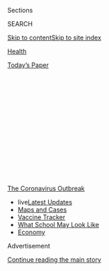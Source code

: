 <div id="app">

<div>

<div>

<div>

<div class="NYTAppHideMasthead css-1q2w90k e1suatyy0">

<div class="section css-ui9rw0 e1suatyy2">

<div class="css-eph4ug er09x8g0">

<div class="css-6n7j50">

</div>

<span class="css-1dv1kvn">Sections</span>

<div class="css-10488qs">

<span class="css-1dv1kvn">SEARCH</span>

</div>

[Skip to content](#site-content)[Skip to site
index](#site-index)

</div>

<div id="masthead-section-label" class="css-1wr3we4 eaxe0e00">

[Health](https://www.nytimes3xbfgragh.onion/section/health)

</div>

<div class="css-10698na e1huz5gh0">

</div>

</div>

<div id="masthead-bar-one" class="section hasLinks css-15hmgas e1csuq9d3">

<div class="css-uqyvli e1csuq9d0">

</div>

<div class="css-1uqjmks e1csuq9d1">

</div>

<div class="css-9e9ivx">

[](https://myaccount.nytimes3xbfgragh.onion/auth/login?response_type=cookie&client_id=vi)

</div>

<div class="css-1bvtpon e1csuq9d2">

[Today’s
Paper](https://www.nytimes3xbfgragh.onion/section/todayspaper)

</div>

</div>

</div>

</div>

<div data-aria-hidden="false">

<div id="site-content" data-role="main">

<div>

<div class="css-1aor85t" style="opacity:0.000000001;z-index:-1;visibility:hidden">

<div class="css-1hqnpie">

<div class="css-epjblv">

<span class="css-17xtcya">[Health](/section/health)</span><span class="css-x15j1o">|</span><span class="css-fwqvlz">Should
Youth Come First in Coronavirus
Care?</span>

</div>

<div class="css-k008qs">

<div class="css-1iwv8en">

<span class="css-18z7m18"></span>

<div>

</div>

</div>

<span class="css-1n6z4y">https://nyti.ms/30itXBP</span>

<div class="css-1705lsu">

<div class="css-4xjgmj">

<div class="css-4skfbu" data-role="toolbar" data-aria-label="Social Media Share buttons, Save button, and Comments Panel with current comment count" data-testid="share-tools">

  - 
  - 
  - 
  - 
    
    <div class="css-6n7j50">
    
    </div>

  - 
  - 

</div>

</div>

</div>

</div>

</div>

</div>

<div id="NYT_TOP_BANNER_REGION" class="css-13pd83m">

<div>

<div id="styln-prism-menu-1592847958612" class="section interactive-content interactive-size-medium css-1edisqu">

<div class="css-17ih8de interactive-body">

<div id="scroll-container" class="css-1gj85ro">

[<span class="styln-title-wrap"><span class="css-1pje3qr">The
Coronavirus</span><span class="css-1pje3qr">
Outbreak</span></span>](https://www.nytimes3xbfgragh.onion/news-event/coronavirus?action=click&pgtype=Article&state=default&region=TOP_BANNER&context=storylines_menu)

  - <span class="css-kqxiym" data-emphasize="true">live</span>[Latest
    Updates](https://www.nytimes3xbfgragh.onion/2020/08/02/world/coronavirus-updates.html?action=click&pgtype=Article&state=default&region=TOP_BANNER&context=storylines_menu)
  - [Maps and
    Cases](https://www.nytimes3xbfgragh.onion/interactive/2020/us/coronavirus-us-cases.html?action=click&pgtype=Article&state=default&region=TOP_BANNER&context=storylines_menu)
  - [Vaccine
    Tracker](https://www.nytimes3xbfgragh.onion/interactive/2020/science/coronavirus-vaccine-tracker.html?action=click&pgtype=Article&state=default&region=TOP_BANNER&context=storylines_menu)
  - [What School May Look
    Like](https://www.nytimes3xbfgragh.onion/interactive/2020/07/29/us/schools-reopening-coronavirus.html?action=click&pgtype=Article&state=default&region=TOP_BANNER&context=storylines_menu)
  - [Economy](https://www.nytimes3xbfgragh.onion/live/2020/07/31/business/stock-market-today-coronavirus?action=click&pgtype=Article&state=default&region=TOP_BANNER&context=storylines_menu)

</div>

</div>

</div>

</div>

</div>

<div id="top-wrapper" class="css-1sy8kpn">

<div id="top-slug" class="css-l9onyx">

Advertisement

</div>

[Continue reading the main
story](#after-top)

<div class="ad top-wrapper" style="text-align:center;height:100%;display:block;min-height:250px">

<div id="top" class="place-ad" data-position="top" data-size-key="top">

</div>

</div>

<div id="after-top">

</div>

</div>

<div>

<div id="sponsor-wrapper" class="css-1hyfx7x">

<div id="sponsor-slug" class="css-19vbshk">

Supported by

</div>

[Continue reading the main
story](#after-sponsor)

<div id="sponsor" class="ad sponsor-wrapper" style="text-align:center;height:100%;display:block">

</div>

<div id="after-sponsor">

</div>

</div>

<div class="css-186x18t">

The New Old Age

</div>

<div class="css-1vkm6nb ehdk2mb0">

# Should Youth Come First in Coronavirus Care?

</div>

If medical rationing becomes necessary, some older adults are prepared
to step aside. But many have the opposite concern: that they will be
arbitrarily sent to the rear of the line.

<div class="css-79elbk" data-testid="photoviewer-wrapper">

<div class="css-z3e15g" data-testid="photoviewer-wrapper-hidden">

</div>

<div class="css-1a48zt4 ehw59r15" data-testid="photoviewer-children">

![<span class="css-16f3y1r e13ogyst0" data-aria-hidden="true">Larry
Churchill, a bioethicist from Vanderbilt University. “Part of the moral
meaning of aging lies in a sense of reciprocity across generations,” he
wrote in a recent
essay.</span><span class="css-cnj6d5 e1z0qqy90" itemprop="copyrightHolder"><span class="css-1ly73wi e1tej78p0">Credit...</span><span><span>Mike
Belleme for The New York
Times</span></span></span>](https://static01.graylady3jvrrxbe.onion/images/2020/08/04/science/31SCI-SPAN/merlin_174983262_bf283f8c-a469-488f-b94c-b27e2b9d92cb-articleLarge.jpg?quality=75&auto=webp&disable=upscale)

</div>

</div>

<div class="css-18e8msd">

<div class="css-vp77d3 epjyd6m0">

<div class="css-1baulvz">

By [<span class="css-1baulvz last-byline" itemprop="name">Paula
Span</span>](https://www.nytimes3xbfgragh.onion/by/paula-span)

</div>

</div>

  - 
    
    <div class="css-ld3wwf e16638kd2">
    
    July 31,
    2020
    
    </div>

  - 
    
    <div class="css-4xjgmj">
    
    <div class="css-d8bdto" data-role="toolbar" data-aria-label="Social Media Share buttons, Save button, and Comments Panel with current comment count" data-testid="share-tools">
    
      - 
      - 
      - 
      - 
        
        <div class="css-6n7j50">
        
        </div>
    
      - 
      - 
    
    </div>
    
    </div>

</div>

</div>

<div class="section meteredContent css-1r7ky0e" name="articleBody" itemprop="articleBody">

<div class="css-1fanzo5 StoryBodyCompanionColumn">

<div class="css-53u6y8">

In April, as the coronavirus was rampaging through the Northeast, Larry
Churchill considered what he would do if the pandemic caused medical
shortages. Should he, a 75-year-old, direct care to younger people
before him if he got sick?

He was in a good position to raise the question. A bioethicist retired
from Vanderbilt University, he published an
[essay](https://www.thehastingscenter.org/on-being-an-elder-in-a-pandemic/)
on the Hastings Center’s bioethics forum saying that he intended to
avoid hospitals if they became overwhelmed and forgo a ventilator if
equipment grew scarce. When a vaccine became available, he would move to
the end of the line.

Fortunately, Dr. Churchill has not had to face such decisions. He
remains healthy, writing and teaching, and hiking in the Blue Ridge
Mountains. And enough ventilators were produced to meet demand.

But as new cases surge across the country and the flu season looms, the
prospect of rationing has resurfaced. Some policies adopted by states or
health care systems to allocate medical resources — equipment, drugs,
critical care and intensive-care beds — specifically make age part of
the equation. Other guidelines appear more neutral, but incorporate
factors that nevertheless disfavor older people, like other health
conditions or life expectancy.

</div>

</div>

<div class="css-1fanzo5 StoryBodyCompanionColumn">

<div class="css-53u6y8">

After much discussion of what younger people owe their elders, who are
at greater risk from Covid-19, some older adults are contemplating their
obligations to the young.

“Part of the moral meaning of aging lies in a sense of reciprocity
across generations,” Dr. Churchill wrote in his essay.

He does not believe that older people are less deserving of care, nor
would he want his personal philosophy to become public policy, he said;
other older adults will reach different
conclusions.

<div id="NYT_MAIN_CONTENT_1_REGION" class="css-9tf9ac">

<div>

<div id="styln-covid-updates-world" class="section interactive-content interactive-size-medium css-1ftcdic">

<div class="css-17ih8de interactive-body">

<div id="styln-briefing-block" data-asset-id="QXJ0aWNsZTpueXQ6Ly9hcnRpY2xlLzhiMjRmNTQ0LWVhMmUtNTlmNC1hMDZiLTM0YWI3YTlmN2E4YQ==">

<div class="briefing-block-header-section">

# [Latest Updates: Global Coronavirus Outbreak](https://www.nytimes3xbfgragh.onion/2020/08/01/world/coronavirus-covid-19.html?action=click&pgtype=Article&state=default&region=MAIN_CONTENT_1&context=storylines_live_updates)

<div class="briefing-block-ts">

Updated 2020-08-02T17:52:35.962Z

</div>

</div>

  - [The U.S. reels as July cases more than double the total of any
    other
    month.](https://www.nytimes3xbfgragh.onion/2020/08/01/world/coronavirus-covid-19.html?action=click&pgtype=Article&state=default&region=MAIN_CONTENT_1&context=storylines_live_updates#link-34047410)
  - [Top U.S. officials work to break an impasse over the federal
    jobless
    benefit.](https://www.nytimes3xbfgragh.onion/2020/08/01/world/coronavirus-covid-19.html?action=click&pgtype=Article&state=default&region=MAIN_CONTENT_1&context=storylines_live_updates#link-780ec966)
  - [Its outbreak untamed, Melbourne goes into even greater
    lockdown.](https://www.nytimes3xbfgragh.onion/2020/08/01/world/coronavirus-covid-19.html?action=click&pgtype=Article&state=default&region=MAIN_CONTENT_1&context=storylines_live_updates#link-2bc8948)

<div class="briefing-block-footer">

<div class="briefing-block-footer-meta">

[See more
updates](https://www.nytimes3xbfgragh.onion/2020/08/01/world/coronavirus-covid-19.html?action=click&pgtype=Article&state=default&region=MAIN_CONTENT_1&context=storylines_live_updates)

</div>

<div class="briefing-block-briefinglinks">

<span>More live coverage:</span>
[Markets](https://www.nytimes3xbfgragh.onion/live/2020/07/31/business/stock-market-today-coronavirus?action=click&pgtype=Article&state=default&region=MAIN_CONTENT_1&context=storylines_live_updates)

</div>

</div>

</div>

</div>

</div>

</div>

</div>

But he subscribes to a “life span approach” to ethics, sometimes called
the “fair innings” approach: He has had his turns at bat. Younger people
have had less time to experience life’s opportunities and pleasures.

“That’s why the death of a 40-year-old is tragic — we see so much
unfulfilled potential,” he said in an interview. “My death at 75 would
be sad for the people who love me, but not tragic.”

</div>

</div>

<div class="css-1fanzo5 StoryBodyCompanionColumn">

<div class="css-53u6y8">

His is a minority opinion among those considering medical ethics and
legal protections in a pandemic. Professional associations like the
American Geriatrics Society and advocacy groups like Justice in Aging
have focused more on the opposite possibility: They want to prevent
older and disabled people from being arbitrarily sent to the rear of the
line.

“You can have a fairly young individual who is frail and behaves like an
85-year-old, and 85-year-olds who are running marathons,” said Dr.
Timothy Farrell, the vice-chair of the American Geriatrics Society’s
ethics committee and a geriatrician at University of Utah Health. “So to
say that 85-year-olds don’t have a claim on resources seems unjust.”

In June, the society published a [position
statement](https://onlinelibrary.wiley.com/doi/epdf/10.1111/jgs.16537)
aimed at government policymakers and hospital administrators. It warned
that age categories, which some states apply to determine access to care
in disease outbreaks, natural disasters and other crises, should never
be used to exclude patients from treatment.

The statement also opposes criteria like “life-years saved” and
long-term life expectancy, which similarly disadvantage the older
population. Instead, it recommends treating patients based on the
likelihood of being discharged from the hospital and surviving for six
months.

“Our ability as physicians to prognosticate is generally poor,
particularly in the heat of the moment,” Dr. Farrell said. Short-term
predictions are more accurate.

The society took no position on whether age should serve as a
“tiebreaker,” as some ethics guidelines permit in cases where two
patients are deemed equally likely to survive. But “that would be bias,
in our view,” said Regan Bailey, the director of litigation for Justice
in Aging.

Her organization, along with others representing disabled people and
older adults, has filed several complaints with the Office of Civil
Rights at the federal Department of Health and Human Services, charging
that state policies for allocating health care during a crisis violate
federal civil rights laws.

</div>

</div>

<div class="css-1fanzo5 StoryBodyCompanionColumn">

<div class="css-53u6y8">

In March, the Office of Civil
Rights[reaffirmed](https://www.hhs.gov/about/news/2020/03/28/ocr-issues-bulletin-on-civil-rights-laws-and-hipaa-flexibilities-that-apply-during-the-covid-19-emergency.html)
that the Affordable Care Act and other federal statutes prohibit
discrimination, in health facilities receiving federal funds, on the
basis of age, disability and other characteristics.

Nevertheless, the coalition has argued that guidelines in Oregon,
[Arizona and northern
Texas](https://www.justiceinaging.org/older-adults-and-people-with-disabilities-challenge-discriminatory-surge-care-guidelines-in-covid-19-hotspots-arizona-and-texas/)
remain discriminatory. For example, Arizona, which activated its crisis
guidelines in June, includes long-term mortality as a consideration,
along with the ability to experience “life stages.” While those cases
are pending, other civil rights complaints have brought changes in
[Tennessee](https://www.hhs.gov/about/news/2020/06/26/ocr-resolves-complaint-tennessee-after-it-revises-its-triage-plans-protect-against-disability.html),
[Pennsylvania](https://www.hhs.gov/about/news/2020/04/16/ocr-resolves-civil-rights-complaint-against-pennsylvania-after-it-revises-its-pandemic-health-care.html)
and
[Alabama](https://www.hhs.gov/about/news/2020/04/08/ocr-reaches-early-case-resolution-alabama-after-it-removes-discriminatory-ventilator-triaging.html).

<div id="NYT_MAIN_CONTENT_3_REGION" class="css-9tf9ac">

<div>

<div id="styln-prism-freeform-1594220623585" class="section interactive-content interactive-size-medium css-1ftcdic">

<div class="css-17ih8de interactive-body">

<div id="prism-freeform-block-62021" class="css-19mumt8" data-role="complementary" data-storyline="The Coronavirus Outbreak" data-truncated="true" tabindex="0">

<div class="css-a8d9oz">

<div class="css-eb027h">

[](https://www.nytimes3xbfgragh.onion/news-event/coronavirus?action=click&pgtype=Article&state=default&region=MAIN_CONTENT_3&context=storylines_faq)

### The Coronavirus Outbreak ›

#### Frequently Asked Questions

Updated July 27, 2020

  - #### Should I refinance my mortgage?
    
      - [It could be a good
        idea,](https://www.nytimes3xbfgragh.onion/article/coronavirus-money-unemployment.html?action=click&pgtype=Article&state=default&region=MAIN_CONTENT_3&context=storylines_faq)
        because mortgage rates have [never been
        lower.](https://www.nytimes3xbfgragh.onion/2020/07/16/business/mortgage-rates-below-3-percent.html?action=click&pgtype=Article&state=default&region=MAIN_CONTENT_3&context=storylines_faq)
        Refinancing requests have pushed mortgage applications to some
        of the highest levels since 2008, so be prepared to get in line.
        But defaults are also up, so if you’re thinking about buying a
        home, be aware that some lenders have tightened their standards.

  - #### What is school going to look like in September?
    
      - It is unlikely that many schools will return to a normal
        schedule this fall, requiring the grind of [online
        learning](https://www.nytimes3xbfgragh.onion/2020/06/05/us/coronavirus-education-lost-learning.html?action=click&pgtype=Article&state=default&region=MAIN_CONTENT_3&context=storylines_faq),
        [makeshift child
        care](https://www.nytimes3xbfgragh.onion/2020/05/29/us/coronavirus-child-care-centers.html?action=click&pgtype=Article&state=default&region=MAIN_CONTENT_3&context=storylines_faq)
        and [stunted
        workdays](https://www.nytimes3xbfgragh.onion/2020/06/03/business/economy/coronavirus-working-women.html?action=click&pgtype=Article&state=default&region=MAIN_CONTENT_3&context=storylines_faq)
        to continue. California’s two largest public school districts —
        Los Angeles and San Diego — said on July 13, that [instruction
        will be remote-only in the
        fall](https://www.nytimes3xbfgragh.onion/2020/07/13/us/lausd-san-diego-school-reopening.html?action=click&pgtype=Article&state=default&region=MAIN_CONTENT_3&context=storylines_faq),
        citing concerns that surging coronavirus infections in their
        areas pose too dire a risk for students and teachers. Together,
        the two districts enroll some 825,000 students. They are the
        largest in the country so far to abandon plans for even a
        partial physical return to classrooms when they reopen in
        August. For other districts, the solution won’t be an
        all-or-nothing approach. [Many
        systems](https://bioethics.jhu.edu/research-and-outreach/projects/eschool-initiative/school-policy-tracker/),
        including the nation’s largest, New York City, are devising
        [hybrid
        plans](https://www.nytimes3xbfgragh.onion/2020/06/26/us/coronavirus-schools-reopen-fall.html?action=click&pgtype=Article&state=default&region=MAIN_CONTENT_3&context=storylines_faq)
        that involve spending some days in classrooms and other days
        online. There’s no national policy on this yet, so check with
        your municipal school system regularly to see what is happening
        in your community.

  - #### Is the coronavirus airborne?
    
      - The coronavirus [can stay aloft for hours in tiny droplets in
        stagnant
        air](https://www.nytimes3xbfgragh.onion/2020/07/04/health/239-experts-with-one-big-claim-the-coronavirus-is-airborne.html?action=click&pgtype=Article&state=default&region=MAIN_CONTENT_3&context=storylines_faq),
        infecting people as they inhale, mounting scientific evidence
        suggests. This risk is highest in crowded indoor spaces with
        poor ventilation, and may help explain super-spreading events
        reported in meatpacking plants, churches and restaurants. [It’s
        unclear how often the virus is
        spread](https://www.nytimes3xbfgragh.onion/2020/07/06/health/coronavirus-airborne-aerosols.html?action=click&pgtype=Article&state=default&region=MAIN_CONTENT_3&context=storylines_faq)
        via these tiny droplets, or aerosols, compared with larger
        droplets that are expelled when a sick person coughs or sneezes,
        or transmitted through contact with contaminated surfaces, said
        Linsey Marr, an aerosol expert at Virginia Tech. Aerosols are
        released even when a person without symptoms exhales, talks or
        sings, according to Dr. Marr and more than 200 other experts,
        who [have outlined the evidence in an open letter to the World
        Health
        Organization](https://academic.oup.com/cid/article/doi/10.1093/cid/ciaa939/5867798).

  - #### What are the symptoms of coronavirus?
    
      - Common symptoms [include fever, a dry cough, fatigue and
        difficulty breathing or shortness of
        breath.](https://www.nytimes3xbfgragh.onion/article/symptoms-coronavirus.html?action=click&pgtype=Article&state=default&region=MAIN_CONTENT_3&context=storylines_faq)
        Some of these symptoms overlap with those of the flu, making
        detection difficult, but runny noses and stuffy sinuses are less
        common. [The C.D.C. has
        also](https://www.nytimes3xbfgragh.onion/2020/04/27/health/coronavirus-symptoms-cdc.html?action=click&pgtype=Article&state=default&region=MAIN_CONTENT_3&context=storylines_faq)
        added chills, muscle pain, sore throat, headache and a new loss
        of the sense of taste or smell as symptoms to look out for. Most
        people fall ill five to seven days after exposure, but symptoms
        may appear in as few as two days or as many as 14 days.

  - #### Does asymptomatic transmission of Covid-19 happen?
    
      - So far, the evidence seems to show it does. A widely cited
        [paper](https://www.nature.com/articles/s41591-020-0869-5)
        published in April suggests that people are most infectious
        about two days before the onset of coronavirus symptoms and
        estimated that 44 percent of new infections were a result of
        transmission from people who were not yet showing symptoms.
        Recently, a top expert at the World Health Organization stated
        that transmission of the coronavirus by people who did not have
        symptoms was “very rare,” [but she later walked back that
        statement.](https://www.nytimes3xbfgragh.onion/2020/06/09/world/coronavirus-updates.html?action=click&pgtype=Article&state=default&region=MAIN_CONTENT_3&context=storylines_faq#link-1f302e21)

<div id="styln-survey-component-62021" class="styln-survey-component" data-surveyname="faq" data-surveystoryline="coronavirus">

</div>

</div>

<div class="css-6mllg9">

</div>

<div class="css-pmm6ed">

<span class="css-5gimkt"></span>

</div>

</div>

</div>

</div>

</div>

</div>

</div>

None of these efforts, however, prevent individuals like Dr. Churchill
from voluntarily declining treatment to benefit the young, or for any
other reason. Specifying one’s choices, using an advance directive, is
of greater importance than ever during a pandemic.

For those who want to yield their place in the health care line, an
organization called [Save Other Souls](https://www.saveothersouls.org/)
has developed a document that takes effect during a declared state of
emergency for Covid-19. Vetted by lawyers, it allows people of any age
to cede medical equipment, drugs or hospital care to others. The
directive lapses when the emergency ends, or after 18 months.

“It’s akin to the person who runs into a burning building or gives up
the last seat on the lifeboat,” said Dr. Andrea Kittrell, an
otolaryngologist in Lynchburg, Va., who created the organization in
March. “There are those people who are selfless and generous and value
other people’s lives as much or more than their own.”

Winnona Merritt, for example, works daily in her vegetable garden in
High Point, N.C., sharing cucumbers and squash with her neighbors.
Vigorous at 82, Ms. Merritt said she would welcome more good years. But
in a pandemic, “I’m afraid I could go to the head of the line, ahead of
someone younger, with a family,” she said. “I don’t need that. I’ve had
a wonderful life.” With her family’s support, she signed an S.O.S.
directive.

Research suggests that altruism and [generosity increase at older
ages](https://academic.oup.com/psychsocgerontology/article/74/1/52/3105859).
For example, in recruiting volunteers for Experience Corps, which trains
seniors to assist in public schools, the [most effective recruiting
messages](https://ajph.aphapublications.org/doi/full/10.2105/AJPH.2009.169151)
appealed to a person’s desire to help the next generation.

</div>

</div>

<div class="css-1fanzo5 StoryBodyCompanionColumn">

<div class="css-53u6y8">

Successful programs like Experience Corps also point to a common
criticism of the fair innings philosophy: The last innings of the game
can be among the most significant. “We may be missing out on the
contributions people make later in life,” Dr. Farrell said. Moreover,
some individuals, for reasons including race, gender or poverty, never
got their fair innings.

Of course, forgoing health care isn’t the only altruistic response to
Covid-19. Jeffrey Balkind, 73, a retired World Bank administrator in
Washington, has [volunteered for clinical vaccine
trials](https://www.coronaviruspreventionnetwork.org/). Mr. Balkind has
had two close encounters with death, as a hostage during a [1981
airliner](https://www.washingtonpost.com/archive/lifestyle/1994/09/23/amateur-chronicles-crisis/0a961fb6-af41-4857-8884-5bfc0a3511fd/)hijacking,
then after a 2017 accident with his Vespa scooter. Injured and
hospitalized, he resolved that “if I ever had a chance, I would try to
do something useful in the medical field.”

It wasn’t simple. For the initial trial of [a vaccine candidate
developed by the biotech company
Moderna](https://www.nytimes3xbfgragh.onion/2020/07/27/health/moderna-vaccine-covid.html)
and the National Institutes of Health, Mr. Balkind underwent a health
screening by phone and a two-hour physical exam, then signed a 23-page
consent form. He was deeply disappointed to be placed on a standby list.

But he was accepted into the much larger Phase 3 trial now underway, and
expected to receive his first dose on Monday. “I am thrilled,” he said.
“I feel I’m on a fascinating adventure.”

</div>

</div>

<div>

</div>

</div>

<div>

</div>

<div>

</div>

<div>

</div>

<div>

<div id="bottom-wrapper" class="css-1ede5it">

<div id="bottom-slug" class="css-l9onyx">

Advertisement

</div>

[Continue reading the main
story](#after-bottom)

<div id="bottom" class="ad bottom-wrapper" style="text-align:center;height:100%;display:block;min-height:90px">

</div>

<div id="after-bottom">

</div>

</div>

</div>

</div>

</div>

## Site Index

<div>

</div>

## Site Information Navigation

  - [© <span>2020</span> <span>The New York Times
    Company</span>](https://help.nytimes3xbfgragh.onion/hc/en-us/articles/115014792127-Copyright-notice)

<!-- end list -->

  - [NYTCo](https://www.nytco.com/)
  - [Contact
    Us](https://help.nytimes3xbfgragh.onion/hc/en-us/articles/115015385887-Contact-Us)
  - [Work with us](https://www.nytco.com/careers/)
  - [Advertise](https://nytmediakit.com/)
  - [T Brand Studio](http://www.tbrandstudio.com/)
  - [Your Ad
    Choices](https://www.nytimes3xbfgragh.onion/privacy/cookie-policy#how-do-i-manage-trackers)
  - [Privacy](https://www.nytimes3xbfgragh.onion/privacy)
  - [Terms of
    Service](https://help.nytimes3xbfgragh.onion/hc/en-us/articles/115014893428-Terms-of-service)
  - [Terms of
    Sale](https://help.nytimes3xbfgragh.onion/hc/en-us/articles/115014893968-Terms-of-sale)
  - [Site
    Map](https://spiderbites.nytimes3xbfgragh.onion)
  - [Help](https://help.nytimes3xbfgragh.onion/hc/en-us)
  - [Subscriptions](https://www.nytimes3xbfgragh.onion/subscription?campaignId=37WXW)

</div>

</div>

</div>

</div>
